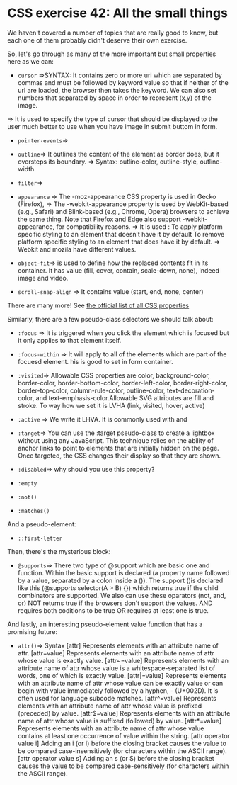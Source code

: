 # CSS exercise 42: All the small things

We haven't covered a number of topics that are really good to know, but each one of them probably didn't deserve their own exercise.

So, let's go through as many of the more important but small properties here as we can:

- `cursor` =>SYNTAX: It contains zero or more url which are separated by commas and must be followed by keyword value so that if neither of the url are loaded, the browser then takes the keyword. We can also set numbers that separated by space in order to represent (x,y) of the image.

=> It is used to specify the type of cursor that should be displayed to the user much better to use when you have image in submit buttom in form.

- `pointer-events`=>

- `outline`=> It outlines the content of the element as border does, but it oversteps its boundary.
=> Syntax: outline-color, outline-style, outline-width.

- `filter`=>
- `appearance` => The -moz-appearance CSS property is used in Gecko (Firefox),
               => The -webkit-appearance property is used by WebKit-based (e.g., Safari) and Blink-based (e.g., Chrome, Opera) browsers to achieve the same thing. Note that Firefox and Edge also support -webkit-appearance, for compatibility reasons.
               => It is used : To apply platform specific styling to an element that doesn’t have it by default
                               To remove platform specific styling to an element that does have it by default.
               => Webkit and mozila have different values.

- `object-fit`=> is used to define how the replaced contents fit in its container. It has value (fill, cover, contain, scale-down, none), indeed image and video.

- `scroll-snap-align` => It contains value (start, end, none, center)

There are many more! See [the official list of all CSS properties](https://www.w3.org/Style/CSS/all-properties.en.html)

Similarly, there are a few pseudo-class selectors we should talk about:

- `:focus` => It is triggered when you click the element which is focused but it only applies to that element itself.
- `:focus-within` => It will apply to all of the elements which are part of the focuesd element. his is good to set in form container.

- `:visited`=> Allowable CSS properties are color, background-color, border-color, border-bottom-color, border-left-color, border-right-color, border-top-color, column-rule-color, outline-color, text-decoration-color, and text-emphasis-color.Allowable SVG attributes are fill and stroke. To way how we set it is LVHA (link, visited, hover, active)

- `:active` => We write it LHVA. It is commonly used with <a> and <buttom>

- `:target`=> You can use the :target pseudo-class to create a lightbox without using any JavaScript. This technique relies on the ability of anchor links to point to elements that are initially hidden on the page. Once targeted, the CSS changes their display so that they are shown.

- `:disabled`=> why should you use this property?
- `:empty`
- `:not()`
- `:matches()`

And a pseudo-element:

- `::first-letter`

Then, there's the mysterious block:

- `@supports`=> There two type of @support which are basic one and function. Within the basic support is declared (a property name followed by a value, separated by a colon inside a ()).
The support ()is declared like this (@supports selector(A > B) {}) which returns true if the child combinators are supported. We also can use these oparators (not, and, or)
NOT returns true if the browsers don't support the values.
AND requires both coditions to be true
OR requires at least one is true.

And lastly, an interesting pseudo-element value function that has a promising future:

- `attr()`=> Syntax
[attr]
Represents elements with an attribute name of attr.
[attr=value]
Represents elements with an attribute name of attr whose value is exactly value.
[attr~=value]
Represents elements with an attribute name of attr whose value is a whitespace-separated list of words, one of which is exactly value.
[attr|=value]
Represents elements with an attribute name of attr whose value can be exactly value or can begin with value immediately followed by a hyphen, - (U+002D). It is often used for language subcode matches.
[attr^=value]
Represents elements with an attribute name of attr whose value is prefixed (preceded) by value.
[attr$=value]
Represents elements with an attribute name of attr whose value is suffixed (followed) by value.
[attr*=value]
Represents elements with an attribute name of attr whose value contains at least one occurrence of value within the string.
[attr operator value i]
Adding an i (or I) before the closing bracket causes the value to be compared case-insensitively (for characters within the ASCII range).
[attr operator value s]
Adding an s (or S) before the closing bracket causes the value to be compared case-sensitively (for characters within the ASCII range).


